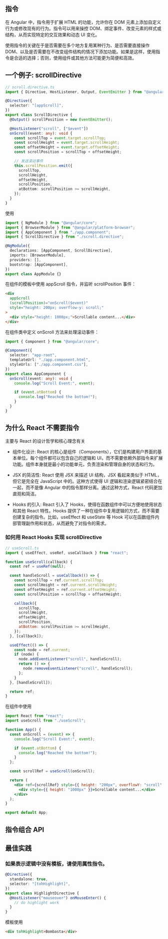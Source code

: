 ## 指令

在 Angular 中，指令用于扩展 HTML 的功能，允许你在 DOM 元素上添加自定义行为或修改现有的行为。指令可以用来操控 DOM、绑定事件、改变元素的样式或结构，从而实现特定的交互效果和动态 UI 变化。

使用指令的关键在于是否需要在多个地方复用某种行为、是否需要直接操作 DOM、以及是否需要在不改变组件结构的情况下添加功能。如果是这样，使用指令是合适的选择；否则，使用组件或其他方法可能更为简便和高效。

## 一个例子: scrollDirective

```ts
// scroll.directive.ts
import { Directive, HostListener, Output, EventEmitter } from "@angular/core";

@Directive({
  selector: "[appScroll]",
})
export class ScrollDirective {
  @Output() scrollPosition = new EventEmitter();

  @HostListener("scroll", ["$event"])
  onScroll(event: any): void {
    const scrollTop = event.target.scrollTop;
    const scrollHeight = event.target.scrollHeight;
    const offsetHeight = event.target.offsetHeight;
    const scrollPosition = scrollTop + offsetHeight;

    // 发送滚动事件
    this.scrollPosition.emit({
      scrollTop,
      scrollHeight,
      offsetHeight,
      scrollPosition,
      atBottom: scrollPosition >= scrollHeight,
    });
  }
}
```

使用

```ts
import { NgModule } from "@angular/core";
import { BrowserModule } from "@angular/platform-browser";
import { AppComponent } from "./app.component";
import { ScrollDirective } from "./scroll.directive";

@NgModule({
  declarations: [AppComponent, ScrollDirective],
  imports: [BrowserModule],
  providers: [],
  bootstrap: [AppComponent],
})
export class AppModule {}
```

在组件的模板中使用 appScroll 指令，并监听 scrollPosition 事件：

```html
<div
  appScroll
  (scrollPosition)="onScroll($event)"
  style="height: 200px; overflow-y: scroll;"
>
  <div style="height: 1000px;">Scrollable content...</div>
</div>
```

在组件类中定义 onScroll 方法来处理滚动事件：

```ts
import { Component } from "@angular/core";

@Component({
  selector: "app-root",
  templateUrl: "./app.component.html",
  styleUrls: ["./app.component.css"],
})
export class AppComponent {
  onScroll(event: any): void {
    console.log("Scroll Event:", event);

    if (event.atBottom) {
      console.log("Reached the bottom!");
    }
  }
}
```

## 为什么 React 不需要指令

主要与 React 的设计哲学和核心理念有关

- 组件化设计: React 的核心是组件（Components），它们是构建用户界面的基本单位。每个组件都可以包含自己的逻辑和 UI，而不需要依赖外部指令来扩展功能。组件本身就是最小的功能单元，负责渲染和管理自身的状态和行为。

- JSX 的简洁性: React 使用 JSX 来描述 UI 结构，JSX 看起来类似于 HTML，但它是完全在 JavaScript 中的。这种方式使得 UI 逻辑和渲染逻辑紧密结合在一起，而不是像 Angular 中的指令那样分离。通过这种方式，React 代码更加直观和简洁。

- Hooks 的引入: React 引入了 Hooks，使得在函数组件中可以方便地使用状态和其他 React 特性。Hooks 提供了一种在组件中复用逻辑的方式，而不需要创建复杂的指令。比如，useEffect 和 useState 等 Hook 可以在函数组件内部管理副作用和状态，从而避免了对指令的需求。

### 如何用 React Hooks 实现 scrollDirective

```jsx
// useScroll.ts
import { useEffect, useRef, useCallback } from "react";

function useScroll(callback) {
  const ref = useRef(null);

  const handleScroll = useCallback(() => {
    const scrollTop = ref.current.scrollTop;
    const scrollHeight = ref.current.scrollHeight;
    const offsetHeight = ref.current.offsetHeight;
    const scrollPosition = scrollTop + offsetHeight;

    callback({
      scrollTop,
      scrollHeight,
      offsetHeight,
      scrollPosition,
      atBottom: scrollPosition >= scrollHeight,
    });
  }, [callback]);

  useEffect(() => {
    const node = ref.current;
    if (node) {
      node.addEventListener("scroll", handleScroll);
      return () => {
        node.removeEventListener("scroll", handleScroll);
      };
    }
  }, [handleScroll]);

  return ref;
}
```

在组件中使用

```jsx
import React from "react";
import useScroll from "./useScroll";

function App() {
  const onScroll = (event) => {
    console.log("Scroll Event:", event);

    if (event.atBottom) {
      console.log("Reached the bottom!");
    }
  };

  const scrollRef = useScroll(onScroll);

  return (
    <div ref={scrollRef} style={{ height: "200px", overflowY: "scroll" }}>
      <div style={{ height: "1000px" }}>Scrollable content...</div>
    </div>
  );
}

export default App;
```

## 指令组合 API

## 最佳实践

### 如果表示逻辑中没有模板，请使用属性指令。

```ts
@Directive({
  standalone: true,
  selector: "[tohHighlight]",
})
export class HighlightDirective {
  @HostListener("mouseover") onMouseEnter() {
    // do highlight work
  }
}
```

模板使用

```html
<div tohHighlight>Bombasta</div>
```
